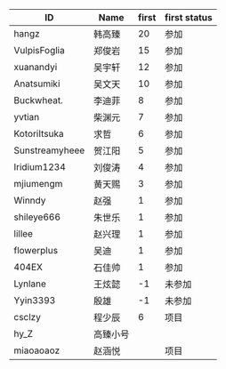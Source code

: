 | ID          | Name       | first | first status |
|-------------|-------------|-------|--------------|
| hangz       | 韩高臻      | 20    | 参加         |
| VulpisFoglia| 郑俊岩      | 15    | 参加         |
| xuanandyi   | 吴宇轩      | 12    | 参加         |
| Anatsumiki  | 吴文天      | 10    | 参加         |
| Buckwheat.  | 李迪菲      | 8     | 参加         |
| yvtian      | 柴渊元      | 7     | 参加         |
| KotoriItsuka| 求哲        | 6     | 参加         |
| Sunstreamyheee | 贺江阳    | 5     | 参加         |
| Iridium1234 | 刘俊涛      | 4     | 参加         |
| mjiumengm   | 黄天赐      | 3     | 参加         |
| Winndy      | 赵强        | 1     | 参加         |
| shileye666  | 朱世乐      | 1     | 参加         |
| lillee      | 赵兴理      | 1     | 参加         |
| flowerplus  | 吴迪        | 1     | 参加         |
| 404EX       | 石佳帅      | 1     | 参加         |
| Lynlane     | 王炫懿      | -1    | 未参加       |
| Yyin3393    | 殷雄        | -1    | 未参加       |
| csclzy      | 程少辰      | 6     | 项目         |
| hy_Z        | 高臻小号    |       |              |
| miaoaoaoz   | 赵涵悦      |       | 项目         |
